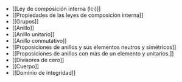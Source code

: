 - [[Ley de composición interna (lci)]]
- [[Propiedades de las leyes de composición interna]]
- [[Grupos]]
- [[Anillo]]
- [[Anillo unitario]]
- [[Anillo conmutativo]]
- [[Proposiciones de anillos y sus elementos neutros y simétricos]]
- [[Proposiciones de anillos con más de un elemento y unitarios.]]
- [[Divisores de cero]]
- [[Cuerpo]]
- [[Dominio de integridad]]